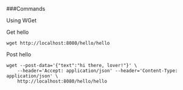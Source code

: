 ###Commands

Using WGet

Get hello

	wget http://localhost:8080/hello/hello

Post hello

	wget --post-data='{"text":"hi there, lover!"}' \
		--header='Accept: application/json' --header='Content-Type: application/json' \
		http://localhost:8080/hello/hello
